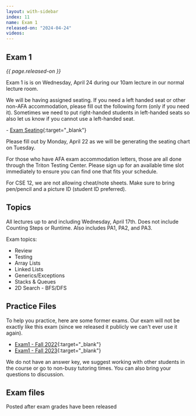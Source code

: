 ```yaml
---
layout: with-sidebar
index: 11
name: Exam 1
released-on: "2024-04-24"
videos:
---
```


## Exam 1

_{{ page.released-on }}_

Exam 1 is is on Wednesday, April 24 during our 10am lecture in our normal lecture room.

We will be having assigned seating. If you need a left handed seat or other non-AFA accommodation, please fill out the following form (only if you need it). Sometimes we need to put right-handed students in left-handed seats so also let us know if you cannot use a left-handed seat.

- [Exam Seating](https://forms.gle/AVhJjA2Kvan2WhMU6){:target="_blank"}

Please fill out by Monday, April 22 as we will be generating the seating chart on Tuesday.

For those who have AFA exam accommodation letters, those are all done through the Triton Testing Center. Please sign up for an available time slot immediately to ensure you can find one that fits your schedule.

For CSE 12, we are not allowing cheat/note sheets. Make sure to bring pen/pencil and a picture ID (student ID preferred).

## Topics

All lectures up to and including Wednesday, April 17th. Does not include Counting Steps or Runtime. Also includes PA1, PA2, and PA3.

Exam topics:
- Review 
- Testing
- Array Lists
- Linked Lists
- Generics/Exceptions
- Stacks & Queues
- 2D Search - BFS/DFS

## Practice Files

To help you practice, here are some former exams. Our exam will not be exactly like this exam (since we released it publicly we can't ever use it again).
- [Exam1 - Fall 2022](https://drive.google.com/file/d/1Xk34zjPHhflgPOJwgcpDck5sOa8wwVV0/view?usp=sharing){:target="_blank"}
- [Exam1 - Fall 2023](https://drive.google.com/file/d/1oH6CjRHcYykYzeJjCOPUEMProsmdJJnK/view?usp=sharing){:target="_blank"}

We do not have an answer key, we suggest working with other students in the course or go to non-busy tutoring times. You can also bring your questions to discussion.

## Exam files

Posted after exam grades have been released

